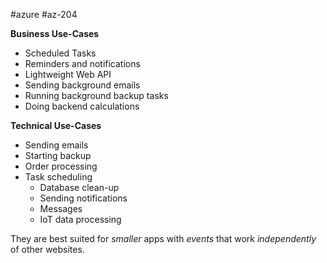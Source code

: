 #azure #az-204 

**Business Use-Cases**
- Scheduled Tasks
- Reminders and notifications
- Lightweight Web API
- Sending background emails
- Running background backup tasks
- Doing backend calculations

**Technical Use-Cases**
- Sending emails
- Starting backup
- Order processing
- Task scheduling
	- Database clean-up
	- Sending notifications
	- Messages
	- IoT data processing

They are best suited for *smaller* apps with *events* that work *independently* of other websites.